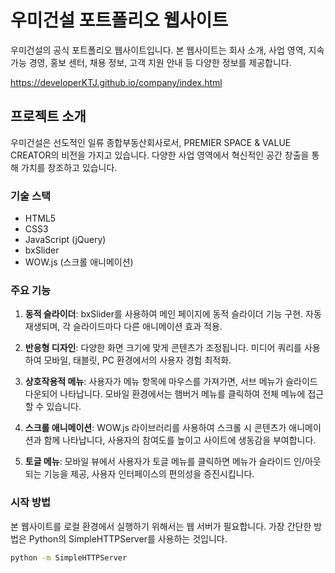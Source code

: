 # 우미건설 포트폴리오 웹사이트

우미건설의 공식 포트폴리오 웹사이트입니다. 본 웹사이트는 회사 소개, 사업 영역, 지속 가능 경영, 홍보 센터, 채용 정보, 고객 지원 안내 등 다양한 정보를 제공합니다.

https://developerKTJ.github.io/company/index.html


## 프로젝트 소개

우미건설은 선도적인 일류 종합부동산회사로서, PREMIER SPACE & VALUE CREATOR의 비전을 가지고 있습니다. 다양한 사업 영역에서 혁신적인 공간 창출을 통해 가치를 창조하고 있습니다.

### 기술 스택

- HTML5
- CSS3
- JavaScript (jQuery)
- bxSlider
- WOW.js (스크롤 애니메이션)

### 주요 기능

1. **동적 슬라이더**: bxSlider를 사용하여 메인 페이지에 동적 슬라이더 기능 구현. 자동 재생되며, 각 슬라이드마다 다른 애니메이션 효과 적용.

2. **반응형 디자인**: 다양한 화면 크기에 맞게 콘텐츠가 조정됩니다. 미디어 쿼리를 사용하여 모바일, 태블릿, PC 환경에서의 사용자 경험 최적화.

3. **상호작용적 메뉴**: 사용자가 메뉴 항목에 마우스를 가져가면, 서브 메뉴가 슬라이드 다운되어 나타납니다. 모바일 환경에서는 햄버거 메뉴를 클릭하여 전체 메뉴에 접근할 수 있습니다.

4. **스크롤 애니메이션**: WOW.js 라이브러리를 사용하여 스크롤 시 콘텐츠가 애니메이션과 함께 나타납니다, 사용자의 참여도를 높이고 사이트에 생동감을 부여합니다.

5. **토글 메뉴**: 모바일 뷰에서 사용자가 토글 메뉴를 클릭하면 메뉴가 슬라이드 인/아웃되는 기능을 제공, 사용자 인터페이스의 편의성을 증진시킵니다.

### 시작 방법

본 웹사이트를 로컬 환경에서 실행하기 위해서는 웹 서버가 필요합니다. 가장 간단한 방법은 Python의 SimpleHTTPServer를 사용하는 것입니다.

```bash
python -m SimpleHTTPServer
